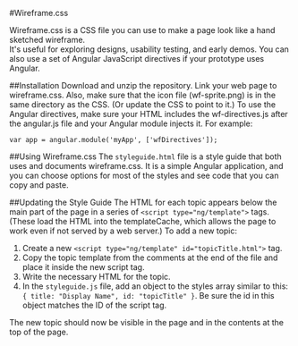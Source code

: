 #Wireframe.css

Wireframe.css is a CSS file you can use to make a page look like a hand sketched wireframe.  
It's useful for exploring designs, usability testing, and early demos.  You can also use 
a set of Angular JavaScript directives if your prototype uses Angular.

##Installation
Download and unzip the repository.  Link your web page to wireframe.css.  Also, make sure that the icon file (wf-sprite.png) is in the same directory 
as the CSS.  (Or update the CSS to point to it.)  To use the Angular directives, make sure your HTML includes the wf-directives.js after the angular.js file and your 
Angular module injects it.  For example:

```
var app = angular.module('myApp', ['wfDirectives']);
```

##Using Wireframe.css
The `styleguide.html` file is a style guide that both uses and documents wireframe.css. It is a simple Angular application, 
and you can choose options for most of the styles and see code that you can copy and paste.


##Updating the Style Guide
The HTML for each topic appears below the main part of the page in a series of `<script type="ng/template">` tags.  (These load 
the HTML into the templateCache, which allows the page to work even if not served by a web server.)  To add a new topic:

1. Create a new `<script type="ng/template" id="topicTitle.html">` tag.
2. Copy the topic template from the comments at the end of the file and place it inside the new script tag.
3. Write the necessary HTML for the topic.
4. In the `styleguide.js` file, add an object to the styles array similar to this: `{ title: "Display Name", id: "topicTitle" }`. Be sure the id in this object matches the ID of the script tag.

The new topic should now be visible in the page and in the contents at the top of the page.